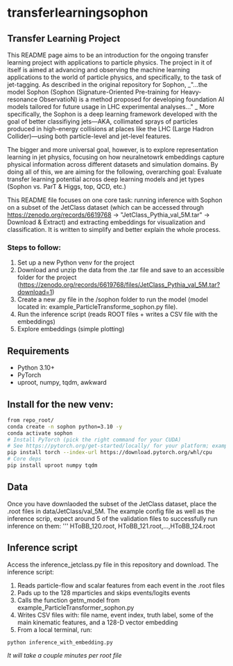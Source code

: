 # transferlearningsophon

## Transfer Learning Project

This README page aims to be an introduction for the ongoing transfer learning project with applications to particle physics. The project in it of itself is aimed at advancing and observing the machine learning applications to the world of particle physics, and specifically, to the task of jet-tagging. As described in the original repository for Sophon, _"...the model Sophon (Sophon (Signature-Oriented Pre-training for Heavy-resonance ObservatioN) is a method proposed for developing foundation AI models tailored for future usage in LHC experimental analyses..." _ More specifically, the Sophon is a deep learning framework developed with the goal of better classifiying jets—AKA, collimated sprays of particles produced in high-energy collisions at places like the LHC (Large Hadron Collider)—using both particle-level and jet-level features.

The bigger and more universal goal, however, is to explore representation learning in jet physics, focusing on how neuralnetowrk embeddings capture physical information across different datasets and simulation domains. By doing all of this, we are aiming for the following, overarching goal: Evaluate transfer learning potential across deep learning models and jet types (Sophon vs. ParT & Higgs, top, QCD, etc.)

This README file focuses on one core task: running inference with Sophon on a subset of the JetClass dataset (which can be accessed through https://zenodo.org/records/6619768 -> "JetClass_Pythia_val_5M.tar" -> Download & Extract) and extracting embeddings for visualization and classification. It is written to simplify and better explain the whole process.

### Steps to follow:
1. Set up a new Python venv for the project
2. Download and unzip the data from the .tar file and save to an accessible folder for the project (https://zenodo.org/records/6619768/files/JetClass_Pythia_val_5M.tar?download=1)
3. Create a new .py file in the /sophon folder to run the model (model located in: example_ParticleTransforme_sophon.py file).
4. Run the inference script (reads ROOT files + writes a CSV file with the embeddings)
5. Explore embeddings (simple plotting)

## Requirements
- Python 3.10+
- PyTorch
- uproot, numpy, tqdm, awkward

## Install for the new venv:
```sh
from repo_root/
conda create -n sophon python=3.10 -y
conda activate sophon
# Install PyTorch (pick the right command for your CUDA)
# See https://pytorch.org/get-started/locally/ for your platform; example (CPU):
pip install torch --index-url https://download.pytorch.org/whl/cpu
# Core deps
pip install uproot numpy tqdm
```

## Data
Once you have downlaoded the subset of the JetClass dataset, place the .root files in data/JetClass/val_5M. The example config file as well as the inference scrip, expect around 5 of the validation files to successfully run inference on them: 
'''
HToBB_120.root, HToBB_121.root,...,HToBB_124.root

## Inference script

Access the inference_jetclass.py file in this repository and download. The inference script:
1. Reads particle-flow and scalar features from each event in the .root files
2. Pads up to the 128 mparticles and skips events/logits events
3. Calls the function getm_model from example_ParticleTransformer_sophon.py
4. Writes CSV files with: file name, event index, truth label, some of the main kinematic features, and a 128-D vector embedding
5. From a local terminal, run:
```sh
python inference_with_embedding.py
```
_It will take a couple minutes per root file_
   
